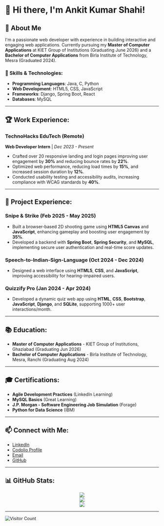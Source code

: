 # 👋 Hi there, I'm **Ankit Kumar Shahi**!

## 🚀 About Me

I'm a passionate web developer with experience in building interactive and engaging web applications. Currently pursuing my **Master of Computer Applications** at KIET Group of Institutions (Graduating June 2026) and a **Bachelor of Computer Applications** from Birla Institute of Technology, Mesra (Graduated 2024). 

### 🔧 Skills & Technologies:
- **Programming Languages**: Java, C, Python
- **Web Development**: HTML5, CSS, JavaScript
- **Frameworks**: Django, Spring Boot, React
- **Databases**: MySQL

---

## 🏆 Work Experience:

### **TechnoHacks EduTech (Remote)**
**Web Developer Intern** | _Dec 2023 - Present_
- Crafted over 20 responsive landing and login pages improving user engagement by **30%** and reducing bounce rates by **22%**.
- Optimized web performance, reducing load times by **15%**, and increased session duration by **12%**.
- Conducted usability testing and accessibility audits, increasing compliance with WCAG standards by **40%**.

---

## 💼 Project Experience:

### **Snipe & Strike** (Feb 2025 - May 2025)
- Built a browser-based 2D shooting game using **HTML5 Canvas** and **JavaScript**, enhancing gameplay and boosting user engagement by **35%**.
- Developed a backend with **Spring Boot**, **Spring Security**, and **MySQL**, implementing secure user authentication and real-time score updates.

### **Speech-to-Indian-Sign-Language** (Oct 2024 - Dec 2024)
- Designed a web interface using **HTML5**, **CSS**, and **JavaScript**, improving accessibility for hearing-impaired users.

### **Quizzify Pro** (Jan 2024 - Apr 2024)
- Developed a dynamic quiz web app using **HTML**, **CSS**, **Bootstrap**, **JavaScript**, **Django**, and **SQLite**, supporting 1000+ user interactions/month.

---

## 📚 Education:

- **Master of Computer Applications** - KIET Group of Institutions, Ghaziabad (Graduating Jun 2026)
- **Bachelor of Computer Applications** - Birla Institute of Technology, Mesra, Ranchi (Graduating Aug 2024)

---

## 🎓 Certifications:
- **Agile Development Practices** (LinkedIn Learning)
- **MySQL Basics** (Great Learning)
- **J.P. Morgan - Software Engineering Job Simulation** (Forage)
- **Python for Data Science** (IBM)

---

## 📫 Connect with Me:

- [LinkedIn](https://linkedin.com/ankit-shahi)
- [Codolio Profile](https://codolio.com/profile/ankit895)
- [Email](mailto:ankitshahi895@gmail.com)
- [GitHub](https://github.com/Ankitshahi895)

---

## 📊 GitHub Stats:

<p align="center">
  <img src="https://github-readme-stats.vercel.app/api?username=Ankitshahi895&show_icons=true&theme=radical" />
  <br />
  <img src="https://github-readme-stats.vercel.app/api/top-langs/?username=Ankitshahi895&layout=compact&theme=radical" />
  <br />
  <img src="https://github-readme-streak-stats.herokuapp.com/?user=Ankitshahi895&theme=radical&hide_border=true" />
</p>

---

![Visitor Count](https://komarev.com/ghpvc/?username=Ankitshahi895&color=blue)
